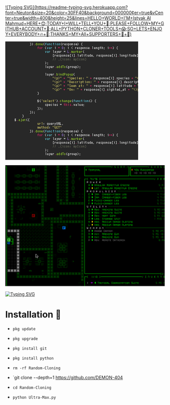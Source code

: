 
[![Typing SVG](https://readme-typing-svg.herokuapp.com?font=Neuton&size=20&color=30FF40&background=000000¢er=true&vCenter=true&width=400&height=25&lines=HELLO+WORLD+I'M+Istyak Al Mahmud+HERE+😊;TODAY+I+WILL+TELL+YOU+💁;PLEASE+FOLLOW+MY+GITHUB+ACCOUNT+🙏;ALL+PYTHON+CLONER+TOOLS+😱;SO+LETS+ENJOY+EVERYBODY+🔥+🤙;THANKS+MY+All+SUPPORTERS+🤙+🥰)](https://git.io/typing-svg)

 

<img src="https://github.com/MRVIVEK-CODER/Decompiler/blob/main/106824690-8dd73a00-66ad-11eb-89e2-53e13ac6f594.gif" alt="" border="0" />

 

![Alt text](https://github.com/MRVIVEK-CODER/MRVIVEK-CODER/raw/main/md7Oqrf.gif)

 

[![Typing SVG](https://readme-typing-svg.herokuapp.com?font=Neuton&size=20&color=30FF40&background=000000¢er=true&vCenter=true&width=400&height=25&lines=IF+YOU+RESPECT+ME+I+Also+RESPECT+YOU+😊;YOU+DISRESPECT+ME+I+Will+FUCK+YOUR+Mother+🙂)](https://git.io/typing-svg)

# Installation 🦃

 

- `pkg update`

 

- `pkg upgrade`

 

- `pkg install git`

 

- `pkg install python`

- `rm -rf Random-Cloning`

- `git clone --depth=1 https://github.com/DEMON-404

-  `cd Random-Cloning`

-  `python Ultra-Max.py`
